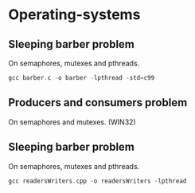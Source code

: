 Operating-systems
====================================

Sleeping barber problem
---------
On semaphores, mutexes and pthreads.

```c++
gcc barber.c -o barber -lpthread -std=c99
```

Producers and consumers problem
---------
On semaphores and mutexes. (WIN32)


Sleeping barber problem
---------
On semaphores, mutexes and pthreads.

```c++
gcc readersWriters.cpp -o readersWriters -lpthread
```

